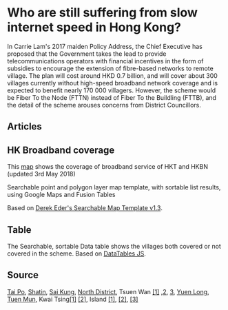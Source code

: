 Who are still suffering from slow internet speed in Hong Kong?
========================

In Carrie Lam's 2017 maiden Policy Address, the Chief Executive has proposed that the Government takes the lead to provide telecommunications operators with financial incentives in the form of subsidies to encourage the extension of fibre-based networks to remote village. The plan will cost around HKD 0.7 billion, and will cover about 300 villages currently without high-speed broadband network coverage and is expected to benefit nearly 170 000 villagers. However, the scheme would be Fiber To the Node (FTTN) instead of Fiber To the Buildling (FTTB), and the detail of the scheme arouses concerns from District Councillors.

## Articles

## HK Broadband coverage
This [map](http://hk01data.github.io/broadband/) shows the coverage of broadband service of HKT and HKBN (updated 3rd May 2018)

Searchable point and polygon layer map template, with sortable list results, using Google Maps and Fusion Tables

Based on [Derek Eder's Searchable Map Template v1.3](http://derekeder.com/searchable_map_template/).

## Table
The Searchable, sortable Data table shows the villages both covered or not covered in the scheme.
Based on [DataTables JS](https://datatables.net/).

## Source

[Tai Po](http://www.districtcouncils.gov.hk/tp/doc/2016_2019/tc/dc_meetings_doc/14020/TPDC_2018_10.pdf), [Shatin](http://www.districtcouncils.gov.hk/st/doc/2016_2019/tc/committee_meetings_doc/DHC/13871/st_dhc_2018_011_tcannex.pdf), [Sai Kung](http://www.districtcouncils.gov.hk/sk/doc/2016_2019/tc/committee_meetings_doc/hehc/14314/SK_hehc_2018_029_TC.pdf), [North District](http://www.districtcouncils.gov.hk/north/doc/2016_2019/tc/committee_meetings_doc/dmweic/13734/n_dmweic_2018_014_ch_v2.pdf), Tsuen Wan [[1]](http://www.districtcouncils.gov.hk/tw/doc/2016_2019/tc/dc_meetings_doc/13960/TWDC_Paper_No_142_1718_Annex1.pdf) ,[2](http://www.districtcouncils.gov.hk/tw/doc/2016_2019/tc/dc_meetings_doc/13960/TWDC_Paper_No_142_1718_Annex2.pdf), [3](http://www.districtcouncils.gov.hk/tw/doc/2016_2019/tc/dc_meetings_doc/13960/TWDC_Paper_No_142_1718_Annex3.pdf), [Yuen Long](http://www.districtcouncils.gov.hk/yl/doc/2016_2019/tc/committee_meetings_doc/tp_dc/14167/tpdc_2018_003.pdf), [Tuen Mun](http://www.districtcouncils.gov.hk/tm/doc/2016_2019/tc/committee_meetings_doc/cihc/14077/cihc_2018_009.pdf), Kwai Tsing[[1]](http://www.districtcouncils.gov.hk/kwt/doc/2016_2019/tc/committee_meetings_doc/DFMC/14145/11_D_2018_AnnexI.pdf)
[[2]](http://www.districtcouncils.gov.hk/kwt/doc/2016_2019/tc/committee_meetings_doc/DFMC/14145/11_D_2018_AnnexII.pdf), Island [[1]](http://www.districtcouncils.gov.hk/island/doc/2016_2019/tc/dc_meetings_doc/13577/IS_2018_27_A1_TC.pdf), [[2]](http://www.districtcouncils.gov.hk/island/doc/2016_2019/tc/dc_meetings_doc/13577/IS_2018_27_A2_TC.pdf), [[3]](http://www.districtcouncils.gov.hk/island/doc/2016_2019/tc/dc_meetings_doc/13577/IS_2018_27_A3_TC.pdf)